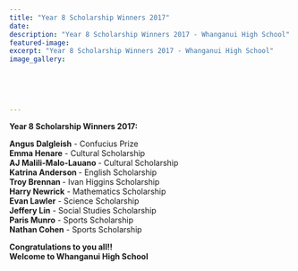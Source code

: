 ```yaml
---
title: "Year 8 Scholarship Winners 2017"
date: 
description: "Year 8 Scholarship Winners 2017 - Whanganui High School"
featured-image: 
excerpt: "Year 8 Scholarship Winners 2017 - Whanganui High School"
image_gallery:
	
	
	
	
	
---
```


<p><strong>Year 8 Scholarship Winners 2017:</strong></p>
<p><strong>Angus Dalgleish</strong> - Confucius Prize<strong><br />Emma Henare</strong> - Cultural Scholarship<strong><br />AJ Malili-Malo-Lauano </strong>-&nbsp;Cultural Scholarship<strong><br />Katrina Anderson </strong>- English Scholarship<strong><br />Troy Brennan </strong>- Ivan Higgins Scholarship<strong><br />Harry Newrick</strong> - Mathematics Scholarship<strong><br />Evan Lawler</strong> - Science Scholarship<strong><br />Jeffery Lin</strong> - Social Studies&nbsp;Scholarship<strong><br /></strong><strong>Paris Munro</strong> - Sports&nbsp;Scholarship<strong><br />Nathan Cohen</strong> - Sports&nbsp;Scholarship</p>
<p><strong>Congratulations to you all!!<br />Welcome to Whanganui High School&nbsp;</strong></p>


